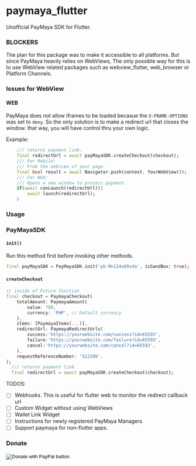 # paymaya_flutter


Unofficial PayMaya SDK for Flutter.

### BLOCKERS

The plan for this package was to make it accessible to all platforms.
But since PayMaya heavily relies on WebViews, The only possible way for this
is to use WebView related packages such as webview_flutter, web_browser or Platform Channels.


### Issues for WebView

#### WEB
PayMaya does not allow iframes to be loaded becasue the `X-FRAME-OPTIONS` was set to `deny`.
So the only solution is to make a redirect url that closes the window. that way,
you will have control thru your own logic.

Example:
```dart
    /// returns payment link.
    final redirectUrl = await payMayaSDK.createCheckout(checkout);
    /// For Mobile:
    /// From the webview of your page. 
    final bool result = await Navigator.push(context, YourWebView());
    /// For Web:
    /// Opens a new window to process payment.
    if(await canLaunch(redirectUrl)){
        await launch(redirectUrl);
    }
```

### Usage

### PayMayaSDK

#### `init()`
Run this method first before invoking other methods.
```dart
final payMayaSDK = PayMayaSDK.init('pk-Mn124x69sda', isSandBox: true);
```

#### `createCheckout`
```dart
// inside of Future function
final checkout = PaymayaCheckout(
    totalAmount: PaymayaAmount(
        value: 700,
        currency: 'PHP', // Default currency
    ),
    items: [PaymayaItems(...)],
    redirectUrl: PaymayaRedirectUrls(
        success:'https://yourwebsite.com/success?id=65593',
        failure:'https://yourwebsite.com/failure?id=65593',
        cancel:'https://yourwebsite.com/cancel?id=65593',
    ),
    requestReferenceNumber: '512396',
);
  /// returns payment link.
  final redirectUrl = await payMayaSDK.createCheckout(checkout);
```
TODOS:

- [ ] Webhooks. This is useful for flutter web to monitor the redirect callback url
- [ ] Custom Widget without using WebViews
- [ ] Wallet Link Widget
- [ ] Instructions for newly registered PayMaya Managers
- [ ] Support paymaya for non-flutter apps.
### Donate
<form action="https://www.paypal.com/donate" method="post" target="_top">
<input type="hidden" name="business" value="blusea231@gmail.com" />
<input type="hidden" name="currency_code" value="USD" />
<input type="image" src="https://www.paypalobjects.com/en_US/i/btn/btn_donateCC_LG.gif" border="0" name="submit" title="PayPal - The safer, easier way to pay online!" alt="Donate with PayPal button" />
<img alt=""  src="https://www.paypal.com/en_PH/i/scr/pixel.gif" width="1" height="1" />
</form>
